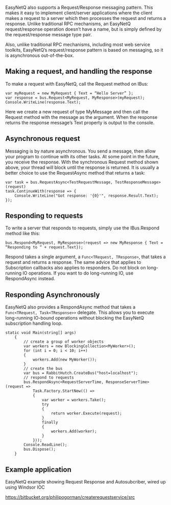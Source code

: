 EasyNetQ also supports a Request/Response messaging pattern. This makes it easy to implement client/server applications where the client makes a request to a server which then processes the request and returns a response. Unlike traditional RPC mechanisms, an EasyNetQ request/response operation doesn’t have a name, but is simply defined by the request/response message type pair.

Also, unlike traditional RPC mechanisms, including most web service toolkits, EasyNetQ’s request/response pattern is based on messaging, so it is asynchronous out-of-the-box.

## Making a request, and handling the response

To make a request with EasyNetQ, call the Request method on IBus:

    var myRequest = new MyRequest { Text = “Hello Server” };
    var response = bus.Request<MyRequest, MyResponse>(myRequest);
    Console.WriteLine(response.Text);

Here we create a new request of type MyMessage and then call the Request method with the message as the argument. When the response returns the response message’s Text property is output to the console.

## Asynchronous request

Messaging is by nature asynchronous. You send a message, then allow your program to continue with its other tasks. At some point in the future, you receive the response. With the synchronous Request method shown above, your thread will block until the response is returned. It is usually a better choice to use the RequestAsync method that returns a task:

    var task = bus.RequestAsync<TestRequestMessage, TestResponseMessage>(request)
    task.ContinueWith(response => {
        Console.WriteLine("Got response: '{0}'", response.Result.Text);
    });

## Responding to requests

To write a server that responds to requests, simply use the IBus.Respond method like this:

    bus.Respond<MyRequest, MyResponse>(request => new MyResponse { Text = “Responding to “ + request.Text});

Respond takes a single argument, a `Func<TRequest, TResponse>`, that takes a request and returns a response. The same advice that applies to Subscription callbacks also applies to responders. Do not block on long-running IO operations. If you want to do long-running IO, use RespondAsync instead.

## Responding Asynchronously

EasyNetQ also provides a RespondAsync method that takes a `Func<TRequest, Task<TResponse>>` delegate. This allows you to execute long-running IO-bound operations without blocking the EasyNetQ subscription handling loop.

    static void Main(string[] args)
        {
            // create a group of worker objects
            var workers = new BlockingCollection<MyWorker>();
            for (int i = 0; i < 10; i++)
            {
                workers.Add(new MyWorker());
            }
            // create the bus
            var bus = RabbitHutch.CreateBus("host=localhost");
            // respond to requests
            bus.RespondAsync<RequestServerTime, ResponseServerTime>(request =>
                Task.Factory.StartNew(() =>
                {
                    var worker = workers.Take();
                    try
                    {
                        return worker.Execute(request);
                    }
                    finally
                    {
                        workers.Add(worker);
                    }
                }));
            Console.ReadLine();
            bus.Dispose();
        }

## Example application
EasyNetQ example showing Request Response and Autosubcriber, wired up using Windsor IOC

https://bitbucket.org/philipogorman/createrequestservice/src